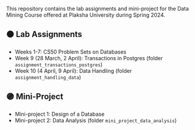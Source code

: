 This repository contains the lab assignments and mini-project for the Data Mining Course offered at Plaksha University during Spring 2024.

## :orange_circle: Lab Assignments

- Weeks 1-7: CS50 Problem Sets on Databases
- Week 9 (28 March, 2 April): Transactions in Postgres (folder `assignment_transactions_postgres`)
- Week 10 (4 April, 9 April): Data Handling (folder `assignment_handling_data`)

## :purple_circle: Mini-Project

- Mini-project 1: Design of a Database
- Mini-project 2: Data Analysis (folder `mini_project_data_analysis`)